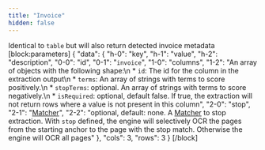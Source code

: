 ```yaml
---
title: "Invoice"
hidden: false
---
```

Identical to `table` but will also return detected invoice metadata
[block:parameters]
{
  "data": {
    "h-0": "key",
    "h-1": "value",
    "h-2": "description",
    "0-0": "id",
    "0-1": "`invoice`",
    "1-0": "columns",
    "1-2": "An array of objects with the following shape:\n  * `id`: The id for the column in the extraction output\n  * `terms`: An array of strings with terms to score positively.\n  * `stopTerms`:  optional. An array of strings with terms to score negatively.\n  * `isRequired`: optional, default false. If true, the extraction will not return rows where a value is not present in this column",
    "2-0": "stop",
    "2-1": "[Matcher](doc:matcher)",
    "2-2": "optional, default: none. A [Matcher](doc:matcher) to stop extraction. With `stop` defined, the engine will selectively OCR the pages from the starting anchor to the page with the stop match. Otherwise the engine will OCR all pages"
  },
  "cols": 3,
  "rows": 3
}
[/block]